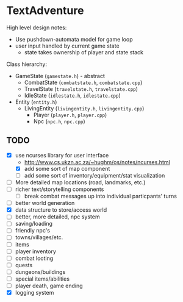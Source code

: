 # TextAdventure

High level design notes:
- Use pushdown-automata model for game loop
- user input handled by current game state
  - state takes ownership of player and state stack

Class hierarchy:

- GameState (`gamestate.h`) - abstract
  - CombatState (`combatstate.h`, `combatstate.cpp`)
  - TravelState (`travelstate.h`, `travelstate.cpp`)
  - IdleState (`idlestate.h`, `idlestate.cpp`)
- Entity (`entity.h`)
  - LivingEntity (`livingentity.h`, `livingentity.cpp`)
    - Player (`player.h`, `player.cpp`)
    - Npc (`npc.h`, `npc.cpp`)

## TODO

- [x] use ncurses library for user interface
   - http://www.cs.ukzn.ac.za/~hughm/os/notes/ncurses.html
   - [x] add some sort of map component
   - [ ] add some sort of inventory/equipment/stat visualization
- [ ] More detailed map locations (road, landmarks, etc.)
- [ ] richer text/storytelling components
   - [ ] break combat messages up into individual particpants' turns
- [ ] better world generation
- [x] data structure to store/access world
- [ ] better, more detailed, npc system
- [ ] saving/loading
- [ ] friendly npc's
- [ ] towns/villages/etc.
- [ ] items
- [ ] player inventory
- [ ] combat looting
- [ ] quests
- [ ] dungeons/buildings
- [ ] special items/abilities
- [ ] player death, game ending
- [x] logging system
